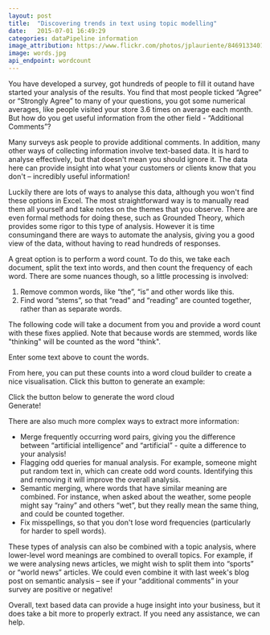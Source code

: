 ```yaml
---
layout: post
title:  "Discovering trends in text using topic modelling"
date:   2015-07-01 16:49:29
categories: dataPipeline information
image_attribution: https://www.flickr.com/photos/jplauriente/8469133401/in/photolist-dUowip-BBWpo-6i84XV-46EE3s-3gPkY-4GmSkp-txN62-7UQWSy-5YJs3b-BN8uD-bKFyWM-NzdWc-7ym4bS-4yBwuT-db2aKJ-6L1QmF-9jPCqA-9rmpz9-5KhzwQ-63DyMM-e2QVc5-9dvwYJ-5r8yh6-9khKH6-m13254-4wFkA1-aBsyNo-7NUn5t-aP3gAB-nscQ61-cKKrDq-6YhPqD-whBV4-gEP1e-kCdoWy-9wUEGJ-j9mHqN-81cLho-cmi89C-a5GaWi-o1SQsA-ebDxNE-oibvbS-oi5Reg-o1T3am-o1U4MX-8RTbUx-aVW4rt-mcuR3H-aZ1yhxs
image: words.jpg
api_endpoint: wordcount
---
```


You have developed a survey, got hundreds of people to fill it outand have started your analysis of the results. You find that most people ticked “Agree” or “Strongly Agree” to many of your questions, you got some numerical averages, like people visited your store 3.6 times on average each month. But how do you get useful information from the other field - “Additional Comments”?

Many surveys ask people to provide additional comments. In addition, many other ways of collecting information involve text-based data. It is hard to analyse effectively, but that doesn't mean you should ignore it. The data here can provide insight into what your customers or clients know that you don't – incredibly useful information!

Luckily there are lots of ways to analyse this data, although you won't find these options in Excel. The most straightforward way is to manually read them all yourself and take notes on the themes that you observe. There are even formal methods for doing these, such as Grounded Theory, which provides some rigor to this type of analysis. However it is time consumingand there are ways to automate the analysis, giving you a good view of the data, without having to read hundreds of responses.

A great option is to perform a word count. To do this, we take each document, split the text into words, and then count the frequency of each word. There are some nuances though, so a little processing is involved:

1. Remove common words, like “the”, “is” and other words like this.
2. Find word “stems”, so that “read” and “reading” are counted together, rather than as separate words.

The following code will take a document from you and provide a word count with these fixes applied. Note that because words are stemmed, words like "thinking" will be counted as the word "think".

<div id="api_form" class="highlight_api">
</div>

Enter some text above to count the words.

From here, you can put these counts into a word cloud builder to create a nice visualisation. Click this button to generate an example:

<div class="highlight">
    <div class="word_cloud" id="word_cloud">Click the button below to generate the word cloud</div>
    <a id="update-demo">Generate!</a>
</div>
<script>
    var cloud_created_once = false;
    $('#update-demo').on('click', function() {
          $('#word_cloud').html("");
          $('#word_cloud').css("height", "400px");
          if (cloud_created_once){
              $('#word_cloud').jQCloud('update', current_results['word_counts'], {autoResize: true});
          }else{
              $('#word_cloud').jQCloud(current_results['word_counts'], {autoResize: true});
              cloud_created_once = true;
          }
        });
</script>

There are also much more complex ways to extract more information:

* Merge frequently occurring word pairs, giving you the difference between “artificial intelligence” and “artificial” - quite a difference to your analysis!
* Flagging odd queries for manual analysis. For example, someone might put random text in, which can create odd word counts. Identifying this and removing it will improve the overall analysis.
* Semantic merging, where words that have similar meaning are combined. For instance, when asked about the weather, some people might say “rainy” and others “wet”, but they really mean the same thing, and could be counted together.
* Fix misspellings, so that you don't lose word frequencies (particularly for harder to spell words).

These types of analysis can also be combined with a topic analysis, where lower-level word meanings are combined to overall topics. For example, if we were analysing news articles, we might wish to split them into “sports” or “world news” articles. We could even combine it with last week's blog post on semantic analysis – see if your “additional comments” in your survey are positive or negative!

Overall, text based data can provide a huge insight into your business, but it does take a bit more to properly extract. If you need any assistance, we can help.
